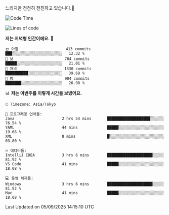 느리지만 천천히 전진하고 있습니다.🐢

<!--START_SECTION:waka-->
![Code Time](http://img.shields.io/badge/Code%20Time-1%2C664%20hrs%2041%20mins-blue)

![Lines of code](https://img.shields.io/badge/%EC%A0%80%EB%8A%94%20%EC%97%AC%ED%83%9C%EA%B9%8C%EC%A7%80%20-929.6%20thousand%20%EC%A4%84%EC%9D%98%20%EC%BD%94%EB%93%9C%EB%A5%BC%20%EC%9E%91%EC%84%B1%ED%96%88%EC%96%B4%EC%9A%94.-blue)

**저는 저녁형 인간이에요. 🦉** 

```text
🌞 아침                     413 commits         ███░░░░░░░░░░░░░░░░░░░░░░   12.32 % 
🌆 낮　                     704 commits         █████░░░░░░░░░░░░░░░░░░░░   21.01 % 
🌃 저녁                     1330 commits        ██████████░░░░░░░░░░░░░░░   39.69 % 
🌙 밤　                     904 commits         ███████░░░░░░░░░░░░░░░░░░   26.98 % 
```


📊 **저는 이번주를 이렇게 시간을 보냈어요.** 

```text
🕑︎ Timezone: Asia/Tokyo

💬 프로그래밍 언어들: 
Java                     2 hrs 54 mins       ███████████████████░░░░░░   76.54 % 
YAML                     44 mins             █████░░░░░░░░░░░░░░░░░░░░   19.66 % 
XML                      8 mins              █░░░░░░░░░░░░░░░░░░░░░░░░   03.80 % 

🔥 에디터들: 
IntelliJ IDEA            3 hrs 6 mins        ████████████████████░░░░░   81.92 % 
VS Code                  41 mins             █████░░░░░░░░░░░░░░░░░░░░   18.08 % 

💻 운영 체제들: 
Windows                  3 hrs 6 mins        ████████████████████░░░░░   81.92 % 
Mac                      41 mins             █████░░░░░░░░░░░░░░░░░░░░   18.08 % 
```


 Last Updated on 05/09/2025 14:15:10 UTC
<!--END_SECTION:waka-->
